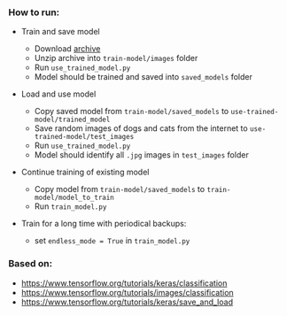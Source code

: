 ### How to run:
* Train and save model
    * Download [archive](https://storage.googleapis.com/mledu-datasets/cats_and_dogs_filtered.zip)
    * Unzip archive into `train-model/images` folder
    * Run `use_trained_model.py`
    * Model should be trained and saved into `saved_models` folder
* Load and use model
    * Copy saved model from `train-model/saved_models` to `use-trained-model/trained_model` 
    * Save random images of dogs and cats from the internet to `use-trained-model/test_images`
    * Run `use_trained_model.py`
    * Model should identify all `.jpg` images in `test_images` folder
    
* Continue training of existing model
    * Copy model from `train-model/saved_models` to `train-model/model_to_train`
    * Run `train_model.py`
    
* Train for a long time with periodical backups:
    * set `endless_mode = True` in `train_model.py`

### Based on:
* https://www.tensorflow.org/tutorials/keras/classification
* https://www.tensorflow.org/tutorials/images/classification
* https://www.tensorflow.org/tutorials/keras/save_and_load
